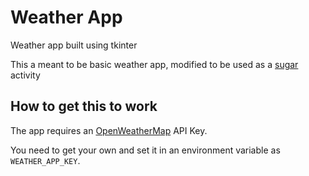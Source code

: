 # Weather App

Weather app built using tkinter

This a meant to be basic weather app, modified to be used as a [sugar](https://github.com/sugarlabs/) activity

## How to get this to work

The app requires an [OpenWeatherMap](https://openweathermap.org/api/) API Key.

You need to get your own and set it in an environment variable as `WEATHER_APP_KEY`.
